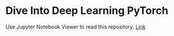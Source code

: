 # Dive Into Deep Learning PyTorch

Use Jupyter Notebook Viewer to read this repository. [Link](https://nbviewer.jupyter.org/github/alfmunny/DiveIntoDLPyTorch/tree/master/)

